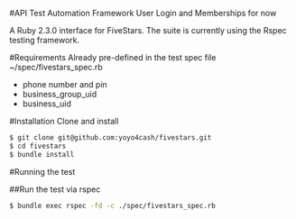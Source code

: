 #API Test Automation Framework
User Login and Memberships for now

A Ruby 2.3.0 interface for FiveStars. The suite is currently using the Rspec testing framework.

#Requirements
Already pre-defined in the test spec file ~/spec/fivestars_spec.rb

* phone number and pin
* business_group_uid
* business_uid

#Installation
Clone and install
```bash
$ git clone git@github.com:yoyo4cash/fivestars.git
$ cd fivestars
$ bundle install
```

#Running the test

##Run the test via rspec
```bash
$ bundle exec rspec -fd -c ./spec/fivestars_spec.rb
```
